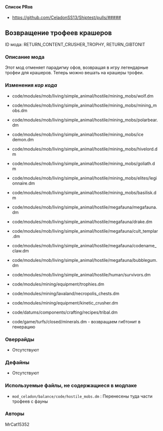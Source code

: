 
#### Список PRов

- https://github.com/CeladonSS13/Shiptest/pulls/#####
<!--
  Ссылки на PRы, связанные с модом:
  - Создание
  - Большие изменения
-->

<!-- Название мода. Не важно на русском или на английском. -->
## Возвращение трофеев крашеров

ID мода: RETURN_CONTENT_CRUSHER_TROPHY, RETURN_GIBTONIT
<!--
  Название модпака прописными буквами, СОЕДИНЁННЫМИ_ПОДЧЁРКИВАНИЕМ,
  которое ты будешь использовать для обозначения файлов.
  При запуске скрипта выставляется автоматически.
-->

### Описание мода

Этот мод отменяет парадигму офов, возвращая в игру легендарные трофеи для крашеров. Теперь можно вешать на крашеры трофеи.
<!--
  Что он делает, что добавляет: что, куда, зачем и почему - всё здесь.
  А также любая полезная информация.
-->

### Изменения *кор кода*

- code/modules/mob/living/simple_animal/hostile/mining_mobs/wolf.dm
- code/modules/mob/living/simple_animal/hostile/mining_mobs/mining_mobs.dm
- code/modules/mob/living/simple_animal/hostile/mining_mobs/polarbear.dm
- code/modules/mob/living/simple_animal/hostile/mining_mobs/ice demon.dm
- code/modules/mob/living/simple_animal/hostile/mining_mobs/hivelord.dm
- code/modules/mob/living/simple_animal/hostile/mining_mobs/goliath.dm
- code/modules/mob/living/simple_animal/hostile/mining_mobs/elites/legionnaire.dm
- code/modules/mob/living/simple_animal/hostile/mining_mobs/basilisk.dm
- code/modules/mob/living/simple_animal/hostile/megafauna/megafauna.dm
- code/modules/mob/living/simple_animal/hostile/megafauna/drake.dm
- code/modules/mob/living/simple_animal/hostile/megafauna/cult_templar.dm
- code/modules/mob/living/simple_animal/hostile/megafauna/codename_claw.dm
- code/modules/mob/living/simple_animal/hostile/megafauna/bubblegum.dm
- code/modules/mob/living/simple_animal/hostile/human/survivors.dm
- code/modules/mining/equipment/trophies.dm
- code/modules/mining/lavaland/necropolis_chests.dm
- code/modules/mining/equipment/kinetic_crusher.dm
- code/datums/components/crafting/recipes/tribal.dm

- code/game/turfs/closed/minerals.dm - возвращаем гибтонит в генерацию

<!--
  Если вы редактировали какие-либо процедуры или переменные в кор коде,
  они должны быть указаны здесь.
  Нужно указать и файл, и процедуры/переменные.

  Изменений нет - напиши "Отсутствуют"
  Примеры: `code/modules/mob/living.dm`: `proc/overriden_proc`, `var/overriden_var`
-->

### Оверрайды

- Отсутствуют
<!--
  Если ты добавлял новый модульный оверрайд, его нужно указать здесь.
  Здесь указываются оверрайды в твоём моде и папке `_master_files`

  Изменений нет - напиши "Отсутствуют"
  Примеры: 
  - `mods/_master_files/sound/my_cool_sound.ogg`
  - `mods/_master_files/code/my_modular_override.dm`: `proc/overriden_proc`, `var/overriden_var`
-->

### Дефайны

- Отсутствуют
<!--
  Если требовалось добавить какие-либо дефайны, укажи файлы,
  в которые ты их добавил, а также перечисли имена.
  И то же самое, если ты используешь дефайны, определённые другим модом.

  Не используешь - напиши "Отсутствуют"
  Примеры: `code/__defines/~mod_celadon/crusher_trophy.dm`: `CRUSHER_TROPHY_SPEED_MULTIPLIER`, `CRUSHER_TROPHY_SPEED_BASE`
-->

### Используемые файлы, не содержащиеся в модпаке

- `mod_celadon/balance/code/hostile_mobs.dm` : Перенесены туда части трофеев с фауны
<!--
  Будь то немодульный файл или модульный файл, который не содержится в папке,
  принадлежащей этому конкретному моду, он должен быть упомянут здесь.
  Хорошими примерами являются иконки или звуки, которые используются одновременно
  несколькими модулями, или что-либо подобное.
  Примеры: `mods/_master_files/icons/obj/alien.dmi`
-->

### Авторы

MrCat15352
<!--
  Здесь находится твой никнейм
  Если работал совместно - никнеймы тех, кто помогал.
  В случае порта чего-либо должна быть ссылка на источник.
-->
